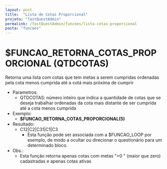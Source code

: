 ```yaml
---
layout: post
title:  "Lista de Cotas Proporcional"
projeto: "fastQuestAdmin"
permalink: /fastQuestAdmin/funcoes/lista-cotas-proporcional
pasta: "funcoes"
---
```

# $FUNCAO_RETORNA_COTAS_PROPORCIONAL (QTDCOTAS)
Retorna uma lista com cotas que tem metas a serem cumpridas ordenadas pela cota menos cumprida até a cotá mais próxima de cumprir
- Parametros: 
    - QTDCOTAS: número inteiro que indica a quantidade de cotas que se deseja trabalhar ordenadas da cota mais distante de ser cumprida até a cota menos cumprida
- Exemplo:
    - **$FUNCAO_RETORNA_COTAS_PROPORCIONAL(5)**
- Resultado:
    - C12\|C2\|C31\|C1\|C3
        - Esta função pode ser associada com a $FUNCAO_LOOP por exemplo, de modo a ocultar ou direcionar o questionário para um determinado bloco.
- Obs.:
    - Esta função retorna apenas cotas com metas ">0 " (maior que zero) cadastradas e apenas cotas ativas